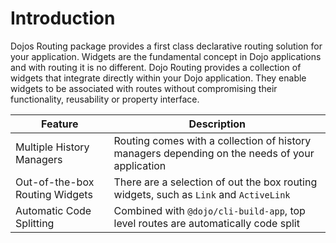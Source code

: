 # Introduction

Dojos Routing package provides a first class declarative routing solution for your application. Widgets are the fundamental concept in Dojo applications and with routing it is no different. Dojo Routing provides a collection of widgets that integrate directly within your Dojo application. They enable widgets to be associated with routes without compromising their functionality, reusability or property interface.

Feature | Description
--- | ---
Multiple History Managers | Routing comes with a collection of history managers depending on the needs of your application
Out-of-the-box Routing Widgets | There are a selection of out the box routing widgets, such as `Link` and `ActiveLink`
Automatic Code Splitting | Combined with `@dojo/cli-build-app`, top level routes are automatically code split
